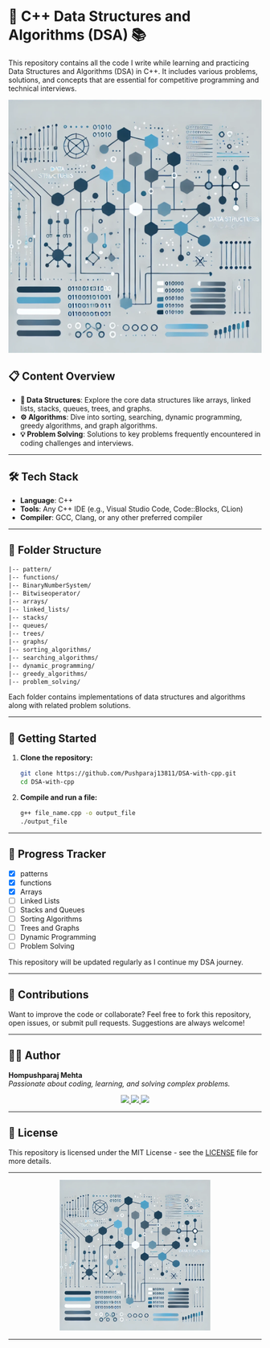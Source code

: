 # 🚀 C++ Data Structures and Algorithms (DSA) 📚

This repository contains all the code I write while learning and practicing Data Structures and Algorithms (DSA) in C++. It includes various problems, solutions, and concepts that are essential for competitive programming and technical interviews.

<p align="center">
  <img src="./public/dsa.webp" alt="DSA Banner" width="600">
</p>

## 📋 Content Overview

- **🌲 Data Structures**: Explore the core data structures like arrays, linked lists, stacks, queues, trees, and graphs.
- **⚙️ Algorithms**: Dive into sorting, searching, dynamic programming, greedy algorithms, and graph algorithms.
- **💡 Problem Solving**: Solutions to key problems frequently encountered in coding challenges and interviews.

---

## 🛠️ Tech Stack

- **Language**: C++
- **Tools**: Any C++ IDE (e.g., Visual Studio Code, Code::Blocks, CLion)
- **Compiler**: GCC, Clang, or any other preferred compiler

---

## 📂 Folder Structure

```plaintext
|-- pattern/
|-- functions/ 
|-- BinaryNumberSystem/
|-- Bitwiseoperator/
|-- arrays/
|-- linked_lists/
|-- stacks/
|-- queues/
|-- trees/
|-- graphs/
|-- sorting_algorithms/
|-- searching_algorithms/
|-- dynamic_programming/
|-- greedy_algorithms/
|-- problem_solving/
```

Each folder contains implementations of data structures and algorithms along with related problem solutions.

---

## 🏁 Getting Started

1. **Clone the repository:**

   ```bash
   git clone https://github.com/Pushparaj13811/DSA-with-cpp.git
   cd DSA-with-cpp
   ```

2. **Compile and run a file:**

   ```bash
   g++ file_name.cpp -o output_file
   ./output_file
   ```

---

## 🌱 Progress Tracker

- [x] patterns
- [x] functions
- [x] Arrays
- [ ] Linked Lists
- [ ] Stacks and Queues
- [ ] Sorting Algorithms
- [ ] Trees and Graphs
- [ ] Dynamic Programming
- [ ] Problem Solving

This repository will be updated regularly as I continue my DSA journey.

---

## 🤝 Contributions

Want to improve the code or collaborate? Feel free to fork this repository, open issues, or submit pull requests. Suggestions are always welcome!

---

## 👨‍💻 Author

**Hompushparaj Mehta**  
*Passionate about coding, learning, and solving complex problems.*

<p align="center">
  <a href="https://www.linkedin.com/in/pushparaj1381-">
    <img src="https://img.shields.io/badge/LinkedIn-Hompushparaj%20Mehta-blue?style=flat-square&logo=linkedin">
  </a>
  <a href="https://leetcode.com/u/Pushparaj1381/">
  <img src= "https://img.shields.io/badge/LeetCode-Pushparaj1381-orange?style=flat-square&logo=leetcode">
  </a>
  <a href="mailto:pushparajmehta002@gmail.com">
    <img src="https://img.shields.io/badge/Email-pushparajmehta002%40gmail.com-red?style=flat-square&logo=gmail">
  </a>
</p>

---

## 📄 License

This repository is licensed under the MIT License - see the [LICENSE](./LICENSE) file for more details.

---

<p align="center">
  <img src="./public/dsa.webp" alt="Keep Coding" width="300">
</p>

---